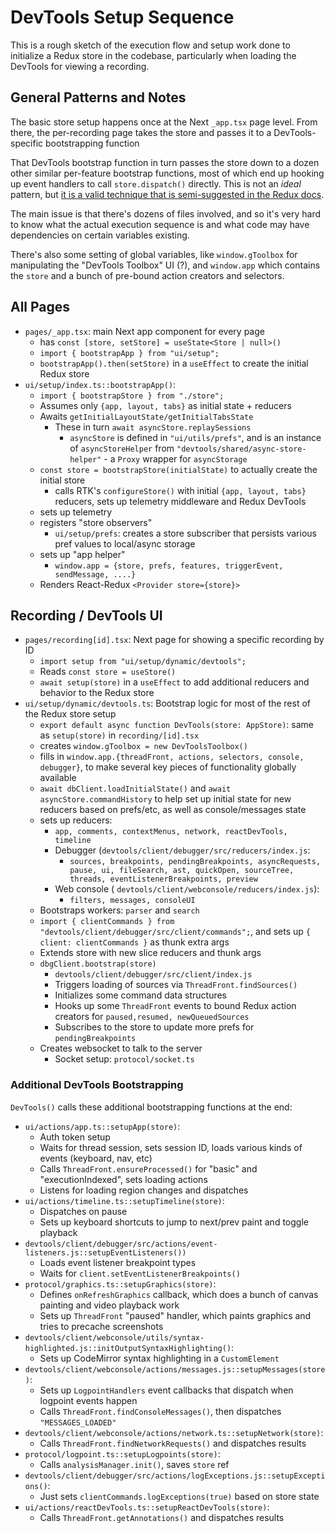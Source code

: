 # DevTools Setup Sequence

This is a rough sketch of the execution flow and setup work done to initialize a Redux store in the codebase, particularly when loading the DevTools for viewing a recording.

## General Patterns and Notes

The basic store setup happens once at the Next `_app.tsx` page level. From there, the per-recording page takes the store and passes it to a DevTools-specific bootstrapping function

That DevTools bootstrap function in turn passes the store down to a dozen other similar per-feature bootstrap functions, most of which end up hooking up event handlers to call `store.dispatch()` directly. This is not an _ideal_ pattern, but [it is a valid technique that is semi-suggested in the Redux docs](https://redux.js.org/faq/code-structure#how-can-i-use-the-redux-store-in-non-component-files).

The main issue is that there's dozens of files involved, and so it's very hard to know what the actual execution sequence is and what code may have dependencies on certain variables existing.

There's also some setting of global variables, like `window.gToolbox` for manipulating the "DevTools Toolbox" UI (?), and `window.app` which contains the `store` and a bunch of pre-bound action creators and selectors.

## All Pages

- `pages/_app.tsx`: main Next app component for every page
  - has `const [store, setStore] = useState<Store | null>()`
  - `import { bootstrapApp } from "ui/setup";`
  - `bootstrapApp().then(setStore)` in a `useEffect` to create the initial Redux store
- `ui/setup/index.ts::bootstrapApp()`:
  - `import { bootstrapStore } from "./store";`
  - Assumes only `{app, layout, tabs}` as initial state + reducers
  - Awaits `getInitialLayoutState/getInitialTabsState`
    - These in turn `await asyncStore.replaySessions`
      - `asyncStore` is defined in `"ui/utils/prefs"`, and is an instance of `asyncStoreHelper` from `"devtools/shared/async-store-helper"` - a `Proxy` wrapper for `asyncStorage`
  - `const store = bootstrapStore(initialState)` to actually create the initial store
    - calls RTK's `configureStore()` with initial `{app, layout, tabs}` reducers, sets up telemetry middleware and Redux DevTools
  - sets up telemetry
  - registers "store observers"
    - `ui/setup/prefs`: creates a store subscriber that persists various pref values to local/async storage
  - sets up "app helper"
    - `window.app = {store, prefs, features, triggerEvent, sendMessage, ....}`
  - Renders React-Redux `<Provider store={store}>`

## Recording / DevTools UI

- `pages/recording[id].tsx`: Next page for showing a specific recording by ID
  - `import setup from "ui/setup/dynamic/devtools";`
  - Reads `const store = useStore()`
  - `await setup(store)` in a `useEffect` to add additional reducers and behavior to the Redux store
- `ui/setup/dynamic/devtools.ts`: Bootstrap logic for most of the rest of the Redux store setup
  - `export default async function DevTools(store: AppStore)`: same as `setup(store)` in `recording/[id].tsx`
  - creates `window.gToolbox = new DevToolsToolbox()`
  - fills in `window.app.{threadFront, actions, selectors, console, debugger}`, to make several key pieces of functionality globally available
  - `await dbClient.loadInitialState()` and `await asyncStore.commandHistory` to help set up initial state for new reducers based on prefs/etc, as well as console/messages state
  - sets up reducers:
    - `app, comments, contextMenus, network, reactDevTools, timeline`
    - Debugger (`devtools/client/debugger/src/reducers/index.js`:
      - `sources, breakpoints, pendingBreakpoints, asyncRequests, pause, ui, fileSearch, ast, quickOpen, sourceTree, threads, eventListenerBreakpoints, preview`
    - Web console ( `devtools/client/webconsole/reducers/index.js`):
      - `filters, messages, consoleUI`
  - Bootstraps workers: `parser` and `search`
  - `import { clientCommands } from "devtools/client/debugger/src/client/commands";`, and sets up `{ client: clientCommands }` as thunk extra args
  - Extends store with new slice reducers and thunk args
  - `dbgClient.bootstrap(store)`
    - `devtools/client/debugger/src/client/index.js`
    - Triggers loading of sources via `ThreadFront.findSources()`
    - Initializes some command data structures
    - Hooks up some `ThreadFront` events to bound Redux action creators for `paused,resumed, newQueuedSources`
    - Subscribes to the store to update more prefs for `pendingBreakpoints`
  - Creates websocket to talk to the server
    - Socket setup: `protocol/socket.ts`

### Additional DevTools Bootstrapping

`DevTools()` calls these additional bootstrapping functions at the end:

- `ui/actions/app.ts::setupApp(store)`:
  - Auth token setup
  - Waits for thread session, sets session ID, loads various kinds of events (keyboard, nav, etc)
  - Calls `ThreadFront.ensureProcessed()` for "basic" and "executionIndexed", sets loading actions
  - Listens for loading region changes and dispatches
- `ui/actions/timeline.ts::setupTimeline(store)`:
  - Dispatches on pause
  - Sets up keyboard shortcuts to jump to next/prev paint and toggle playback
- `devtools/client/debugger/src/actions/event-listeners.js::setupEventListeners())`
  - Loads event listener breakpoint types
  - Waits for `client.setEventListenerBreakpoints()`
- `protocol/graphics.ts::setupGraphics(store)`:
  - Defines `onRefreshGraphics` callback, which does a bunch of canvas painting and video playback work
  - Sets up `ThreadFront` "paused" handler, which paints graphics and tries to precache screenshots
- `devtools/client/webconsole/utils/syntax-highlighted.js::initOutputSyntaxHighlighting()`:
  - Sets up CodeMirror syntax highlighting in a `CustomElement`
- `devtools/client/webconsole/actions/messages.js::setupMessages(store)`:
  - Sets up `LogpointHandlers` event callbacks that dispatch when logpoint events happen
  - Calls `ThreadFront.findConsoleMessages()`, then dispatches `"MESSAGES_LOADED"`
- `devtools/client/webconsole/actions/network.ts::setupNetwork(store)`:
  - Calls `ThreadFront.findNetworkRequests()` and dispatches results
- `protocol/logpoint.ts::setupLogpoints(store)`:
  - Calls `analysisManager.init()`, saves `store` ref
- `devtools/client/debugger/src/actions/logExceptions.js::setupExceptions()`:
  - Just sets `clientCommands.logExceptions(true)` based on store state
- `ui/actions/reactDevTools.ts::setupReactDevTools(store)`:
  - Calls `ThreadFront.getAnnotations()` and dispatches results
